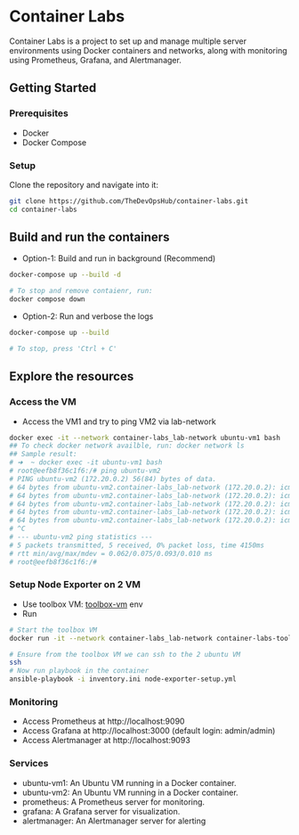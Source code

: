 # Container Labs

Container Labs is a project to set up and manage multiple server environments using Docker containers and networks, along with monitoring using Prometheus, Grafana, and Alertmanager.

## Getting Started

### Prerequisites

- Docker
- Docker Compose

### Setup

Clone the repository and navigate into it:

```bash
git clone https://github.com/TheDevOpsHub/container-labs.git
cd container-labs
```

## Build and run the containers

- Option-1: Build and run in background (Recommend)

```bash
docker-compose up --build -d

# To stop and remove contaienr, run:
docker compose down
```

- Option-2: Run and verbose the logs

```bash
docker-compose up --build

# To stop, press 'Ctrl + C'
```

## Explore the resources

### Access the VM

- Access the VM1 and try to ping VM2 via lab-network
  
```bash
docker exec -it --network container-labs_lab-network ubuntu-vm1 bash
## To check docker network availble, run: docker network ls
## Sample result:
# ➜  ~ docker exec -it ubuntu-vm1 bash
# root@eefb8f36c1f6:/# ping ubuntu-vm2
# PING ubuntu-vm2 (172.20.0.2) 56(84) bytes of data.
# 64 bytes from ubuntu-vm2.container-labs_lab-network (172.20.0.2): icmp_seq=1 ttl=64 time=0.062 ms
# 64 bytes from ubuntu-vm2.container-labs_lab-network (172.20.0.2): icmp_seq=2 ttl=64 time=0.074 ms
# 64 bytes from ubuntu-vm2.container-labs_lab-network (172.20.0.2): icmp_seq=3 ttl=64 time=0.072 ms
# 64 bytes from ubuntu-vm2.container-labs_lab-network (172.20.0.2): icmp_seq=4 ttl=64 time=0.076 ms
# 64 bytes from ubuntu-vm2.container-labs_lab-network (172.20.0.2): icmp_seq=5 ttl=64 time=0.093 ms
# ^C
# --- ubuntu-vm2 ping statistics ---
# 5 packets transmitted, 5 received, 0% packet loss, time 4150ms
# rtt min/avg/max/mdev = 0.062/0.075/0.093/0.010 ms
# root@eefb8f36c1f6:/#
```

### Setup Node Exporter on 2 VM

- Use toolbox VM: [toolbox-vm](./toolbox-vm/) env
- Run

```bash
# Start the toolbox VM
docker run -it --network container-labs_lab-network container-labs-toolbox-vm bash

# Ensure from the toolbox VM we can ssh to the 2 ubuntu VM
ssh
# Now run playbook in the container
ansible-playbook -i inventory.ini node-exporter-setup.yml
```

### Monitoring

- Access Prometheus at http://localhost:9090
- Access Grafana at http://localhost:3000 (default login: admin/admin)
- Access Alertmanager at http://localhost:9093

### Services

- ubuntu-vm1: An Ubuntu VM running in a Docker container.
- ubuntu-vm2: An Ubuntu VM running in a Docker container.
- prometheus: A Prometheus server for monitoring.
- grafana: A Grafana server for visualization.
- alertmanager: An Alertmanager server for alerting
